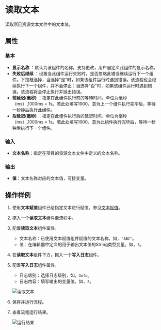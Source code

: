 # 读取文本

读取项目资源文本文件中的文本值。

## 属性

### 基本

- **显示名称** ：默认为该组件的名称。支持更改，用户自定义此组件的显示名称。
- **失败后继续** ：设置当此组件运行失败时，是否忽略此错误继续运行下一个组件。下拉框选择，当选择"是"时，如果该组件运行时遇到错误，该流程也会继续执行下一个组件，并不会停止；当选择"否"时，如果该组件运行时遇到错误，该流程将会停止执行并抛出错误。
- **前延迟(毫秒)** ：指定在此组件执行前的等待时间。单位为毫秒（ms）,1000ms = 1s。若此处填写1000，意为上一个组件执行完毕后，等待一秒钟后执行此组件。
- **后延迟(毫秒)** ：指定在此组件执行后的延迟时间。单位为毫秒（ms）,1000ms = 1s。若此处填写1000，意为此组件执行完毕后，等待一秒钟后执行下一个组件。

### 输入

- **文本名称**：指定在项目的资源文本文件中定义的文本名称。

### 输出

- **值**：文本名称对应的文本值，可接变量。

## 操作样例

1. 使用**文本赋值**组件已给指定文本进行赋值，参见[文本赋值](../Text/assignglobaltext.md)。
2. 拖入一个**读取文本**组件至流程中。
3. 配置**读取文本**组件属性。

   - 文本名称：已使用文本赋值组件赋值的文本名称，如，`"ABC"`。
   - 值：在编辑器中定义的用于输出文本值的String类型变量，如，`S`。

4. 在**读取文本**组件下方，拖入一个**写入日志**组件。
5. 配置**写入日志**组件属性。

   - 日志级别：选择日志级别，如，`Info`。
   - 日志内容：填写输出的变量值，如，`S`。

   ![读取文本](https://docimages.blob.core.chinacloudapi.cn/images/Activities/readtext20210324.png)

6. 保存并运行流程。
7. 查看流程运行结果。

   ![运行结果](https://docimages.blob.core.chinacloudapi.cn/images/Activities/readingtextresult20210324.png)